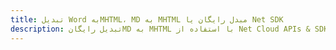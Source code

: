 ---title: تبدیل Word بهMHTML، MD به MHTML مبدل رایگان یا Net SDKdescription: تبدیل رایگانMD به MHTML با استفاده از Net Cloud APIs & SDK. همچنین اسناد Microsoft Word و OpenOffice را در Cloud ایجاد، ویرایش و رندر کنید.---